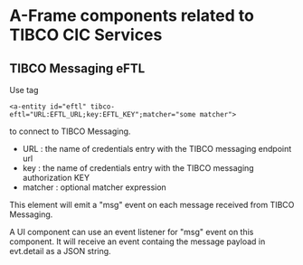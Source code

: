 # A-Frame components related to TIBCO CIC Services

## TIBCO Messaging eFTL

Use tag

`<a-entity id="eftl" tibco-eftl="URL:EFTL_URL;key:EFTL_KEY";matcher="some matcher">`

to connect to TIBCO Messaging.

* URL : the name of credentials entry with the TIBCO messaging endpoint url
* key : the name of credentials entry with the TIBCO messaging authorization KEY
* matcher : optional matcher expression

This element will emit a "msg" event on each message received from TIBCO Messaging.

A UI component can use an event listener for "msg" event on this component. It will receive an event containg the message payload in evt.detail as a JSON string.
